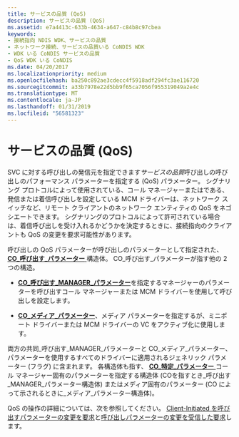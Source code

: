 ```yaml
---
title: サービスの品質 (QoS)
description: サービスの品質 (QoS)
ms.assetid: e7a4413c-633b-4634-a647-c84b8c97cbea
keywords:
- 接続指向 NDIS WDK、サービスの品質
- ネットワーク接続、サービスの品質いる CoNDIS WDK
- WDK いる CoNDIS サービスの品質
- QoS WDK いる CoNDIS
ms.date: 04/20/2017
ms.localizationpriority: medium
ms.openlocfilehash: ba250c892ae3cdecc4f5918adf294fc3ae116720
ms.sourcegitcommit: a33b7978e22d5bb9f65ca7056f955319049a2e4c
ms.translationtype: MT
ms.contentlocale: ja-JP
ms.lasthandoff: 01/31/2019
ms.locfileid: "56581323"
---
```

# <a name="quality-of-service"></a>サービスの品質 (QoS)





SVC に対する呼び出しの発信元を指定できます*サービスの品質*呼び出しの呼び出しのパフォーマンス パラメーターを指定する (QoS) パラメーター。 シグナリング プロトコルによって使用されている、コール マネージャーまたはである、発信または着信呼び出しを設定している MCM ドライバーは、ネットワーク スイッチなど、リモート クライアントのネットワーク エンティティの QoS をネゴシエートできます。 シグナリングのプロトコルによって許可されている場合は、着信呼び出しを受け入れるかどうかを決定するときに、接続指向のクライアントも QoS の変更を要求可能性があります。

呼び出しの QoS パラメーターが呼び出しのパラメーターとして指定された、 [ **CO\_呼び出す\_パラメーター** ](https://msdn.microsoft.com/library/windows/hardware/ff545384)構造体。 CO\_呼び出す\_パラメーターが指す他の 2 つの構造。

-   [**CO\_呼び出す\_MANAGER\_パラメーター**](https://msdn.microsoft.com/library/windows/hardware/ff545381)を指定するマネージャーのパラメーターを呼び出すコール マネージャーまたは MCM ドライバーを使用して呼び出しを設定します。

-   [**CO\_メディア\_パラメーター**](https://msdn.microsoft.com/library/windows/hardware/ff545388)、メディア パラメーターを指定するが、ミニポート ドライバーまたは MCM ドライバーの VC をアクティブ化に使用します。

両方の共同\_呼び出す\_MANAGER\_パラメーターと CO\_メディア\_パラメーター、パラメーターを使用するすべてのドライバーに適用されるジェネリック パラメーター (フラグ) に含まれます。 各構造体も指す、 [ **CO\_特定\_パラメーター** ](https://msdn.microsoft.com/library/windows/hardware/ff545396)コール マネージャー固有のパラメーターを指定する構造体 (COを指すとき\_呼び出す\_MANAGER\_パラメーター構造体) またはメディア固有のパラメーター (CO によって示されるときに\_メディア\_パラメーター構造体)。

QoS の操作の詳細については、次を参照してください。 [Client-Initiated を呼び出すパラメーターの変更を要求](client-initiated-request-to-change-call-parameters.md)と[呼び出しパラメーターの変更を受信した要求](incoming-request-to-change-call-parameters.md)します。

 

 





